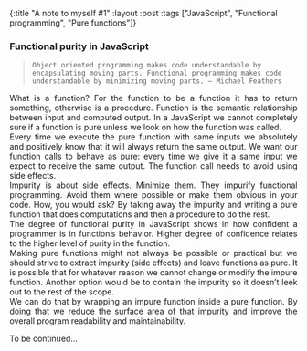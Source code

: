 {:title "A note to myself #1"
:layout :post
:tags ["JavaScript", "Functional programming", "Pure functions"]}

### Functional purity in JavaScript

>     Object oriented programming makes code understandable by encapsulating moving parts. Functional programming makes code understandable by minimizing moving parts. – Michael Feathers

<div style="text-align: justify">
What is a function? For the function to be a function it has to return something, otherwise is a procedure. Function is the semantic relationship between input and computed output.
In a JavaScript we cannot completely sure if a function is pure unless we look on how the function was called.<br/>
Every time we execute the pure function with same inputs we absolutely and positively know that it will always return the same output. We want our function calls to behave as pure: every time we give it a same input we expect to receive the same output. The function call needs to avoid using side effects.<br/>
Impurity is about side effects. Minimize them. They impurify functional programming. Avoid them where possible or make them obvious in your code. How, you would ask? By taking away the impurity and writing a pure function that does computations and then a procedure to do the rest.<br/>
The degree of functional purity in JavaScript shows in how confident a programmer is in function’s behavior. Higher degree of confidence relates to the higher level of purity in the function.<br/>
Making pure functions might not always be possible or practical but we should strive to extract impurity (side effects) and leave functions as pure.
It is possible that for whatever reason we cannot change or modify the impure function. Another option would be to contain the impurity so it doesn’t leek out to the rest of the scope.<br/>
We can do that by wrapping an impure function inside a pure function. By doing that we reduce the surface area of that impurity and improve the overall program readability and maintainability.
</div>

To be continued…
